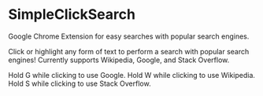 SimpleClickSearch
=================

Google Chrome Extension for easy searches with popular search engines.

Click or highlight any form of text to perform a search with popular search engines!
Currently supports Wikipedia, Google, and Stack Overflow.

Hold G while clicking to use Google.
Hold W while clicking to use Wikipedia.
Hold S while clicking to use Stack Overflow.
